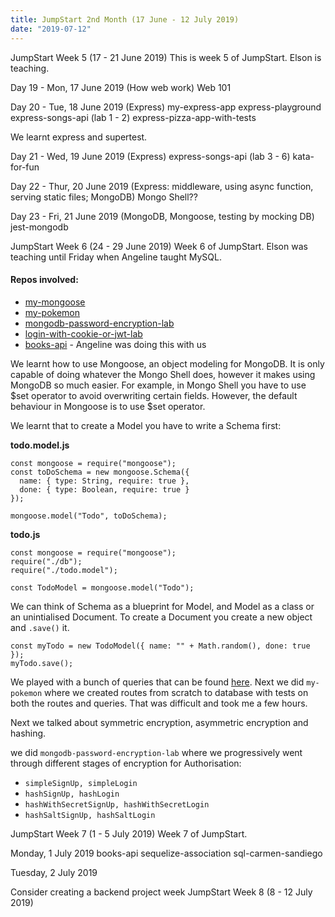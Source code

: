 ```yaml
---
title: JumpStart 2nd Month (17 June - 12 July 2019)
date: "2019-07-12"
---
```


JumpStart Week 5 (17 - 21 June 2019)
This is week 5 of JumpStart. Elson is teaching.

Day 19 - Mon, 17 June 2019
(How web work)
Web 101

Day 20 - Tue, 18 June 2019
(Express)
my-express-app
express-playground
express-songs-api (lab 1 - 2)
express-pizza-app-with-tests

We learnt express and supertest.

Day 21 - Wed, 19 June 2019
(Express)
express-songs-api (lab 3 - 6)
kata-for-fun

Day 22 - Thur, 20 June 2019
(Express: middleware, using async function, serving static files; MongoDB)
Mongo Shell??

Day 23 - Fri, 21 June 2019
(MongoDB, Mongoose, testing by mocking DB)
jest-mongodb

JumpStart Week 6 (24 - 29 June 2019)
Week 6 of JumpStart. Elson was teaching until Friday when Angeline taught MySQL.

#### Repos involved:

- [my-mongoose](https://github.com/jenlky/my-mongoose)
- [my-pokemon](https://github.com/jenlky/my-pokemon)
- [mongodb-password-encryption-lab](https://github.com/jenlky/mongob-password-encryption-lab)
- [login-with-cookie-or-jwt-lab](https://github.com/jenlky/login-with-cookie-or-with-jwt-lab)
- [books-api](https://github.com/jenlky/books-api) - Angeline was doing this with us

We learnt how to use Mongoose, an object modeling for MongoDB. It is only capable of doing whatever the Mongo Shell does, however it makes using MongoDB so much easier. For example, in Mongo Shell you have to use $set operator to avoid overwriting certain fields. However, the default behaviour in Mongoose is to use $set operator.

We learnt that to create a Model you have to write a Schema first:

**todo.model.js**

```
const mongoose = require("mongoose");
const toDoSchema = new mongoose.Schema({
  name: { type: String, require: true },
  done: { type: Boolean, require: true }
});

mongoose.model("Todo", toDoSchema);
```

**todo.js**

```
const mongoose = require("mongoose");
require("./db");
require("./todo.model");

const TodoModel = mongoose.model("Todo");
```

We can think of Schema as a blueprint for Model, and Model as a class or an unintialised Document. To create a Document you create a new object and `.save()` it.

```
const myTodo = new TodoModel({ name: "" + Math.random(), done: true });
myTodo.save();
```

We played with a bunch of queries that can be found [here](https://mongoosejs.com/docs/queries.html). Next we did `my-pokemon` where we created routes from scratch to database with tests on both the routes and queries. That was difficult and took me a few hours.

Next we talked about symmetric encryption, asymmetric encryption and hashing.

we did `mongodb-password-encryption-lab` where we progressively went through different stages of encryption for Authorisation:

- `simpleSignUp, simpleLogin`
- `hashSignUp, hashLogin`
- `hashWithSecretSignUp, hashWithSecretLogin`
- `hashSaltSignUp, hashSaltLogin`

JumpStart Week 7 (1 - 5 July 2019)
Week 7 of JumpStart.

Monday, 1 July 2019
books-api
sequelize-association
sql-carmen-sandiego

Tuesday, 2 July 2019

Consider creating a backend project week
JumpStart Week 8 (8 - 12 July 2019)
